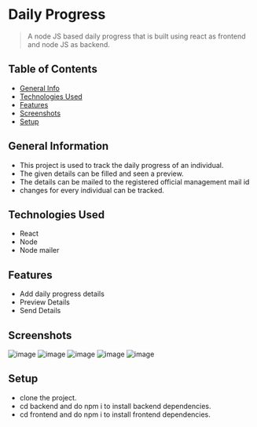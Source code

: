 
# Daily Progress
> A node JS based daily progress that is built using react as frontend and node JS as backend.

## Table of Contents
* [General Info](#general-information)
* [Technologies Used](#technologies-used)
* [Features](#features)
* [Screenshots](#screenshots)
* [Setup](#setup)


## General Information
- This project is used to track the daily progress of an individual.
- The given details can be filled and seen a preview.
- The details can be mailed to the registered official management mail id
- changes for every individual can be tracked.



## Technologies Used
- React
- Node
- Node mailer


## Features
- Add daily progress details
- Preview Details
- Send Details


## Screenshots
![image](https://user-images.githubusercontent.com/81974121/148197570-76525613-3d33-466c-af44-39ca32239d00.png)
![image](https://user-images.githubusercontent.com/81974121/148197637-628e04cc-0d11-42c6-8fe2-108d8638820a.png)
![image](https://user-images.githubusercontent.com/81974121/148197682-0034fddf-2fe3-477c-9c2f-3123e339a453.png)
![image](https://user-images.githubusercontent.com/81974121/148197741-e5cf9d7a-83f9-44d3-899e-5d970c66a812.png)
![image](https://user-images.githubusercontent.com/81974121/148197949-05536cde-ed22-47e0-8230-c6bf3b9c76bb.png)


## Setup
- clone the project.
- cd backend and do npm i to install backend dependencies.
- cd frontend and do npm i to install frontend dependencies.

